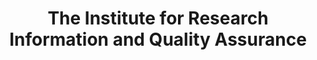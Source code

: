 ---
dateStart: 2011-01-01
dateEnd: 2011-12-31
title: "The Institute for Research Information and Quality Assurance"
venue: "The Institute for Research Information and Quality Assurance"
organizer:
credit:
city: Bonn
state:
country: Germany
pdfLink:
venueImages:
---